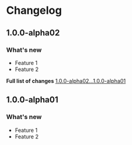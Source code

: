 # Changelog

## 1.0.0-alpha02

### What's new
- Feature 1
- Feature 2

**Full list of changes** [1.0.0-alpha02...1.0.0-alpha01]()

## 1.0.0-alpha01

### What's new
- Feature 1
- Feature 2



